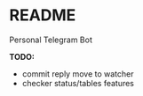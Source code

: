 # README #

Personal Telegram Bot

**TODO:**

+ commit reply move to watcher
+ checker status/tables features
